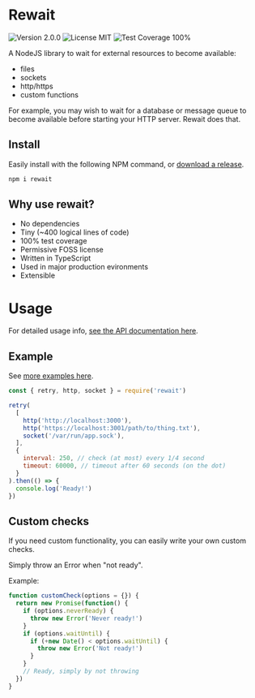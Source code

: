 Rewait
======

![Version 2.0.0](https://img.shields.io/badge/v-2.0.0-blue)
![License MIT](https://img.shields.io/badge/license-MIT-brightgreen)
![Test Coverage 100%](https://img.shields.io/badge/test%20coverage-100%25-brightgreen)

A NodeJS library to wait for external resources to become available:

- files
- sockets
- http/https
- custom functions

For example, you may wish to wait for a database or message queue to become
available before starting your HTTP server. Rewait does that.


Install
-------

Easily install with the following NPM command, or [download a
release](https://github.com/jchook/rewait/releases).

```sh
npm i rewait
```


Why use rewait?
---------------

- No dependencies
- Tiny (~400 logical lines of code)
- 100% test coverage
- Permissive FOSS license
- Written in TypeScript
- Used in major production evironments
- Extensible


Usage
=====

For detailed usage info, [see the API documentation here](./docs).


Example
--------

See [more examples here](examples).

```javascript
const { retry, http, socket } = require('rewait')

retry(
  [
    http('http://localhost:3000'),
    http('https://localhost:3001/path/to/thing.txt'),
    socket('/var/run/app.sock'),
  ],
  {
    interval: 250, // check (at most) every 1/4 second
    timeout: 60000, // timeout after 60 seconds (on the dot)
  }
).then(() => {
  console.log('Ready!')
})
```


Custom checks
-------------

If you need custom functionality, you can easily write your own custom checks.

Simply throw an Error when "not ready".

Example:

```javascript
function customCheck(options = {}) {
  return new Promise(function() {
    if (options.neverReady) {
      throw new Error('Never ready!')
    }
    if (options.waitUntil) {
      if (+new Date() < options.waitUntil) {
        throw new Error('Not ready!')
      }
    }
    // Ready, simply by not throwing
  })
}
```

